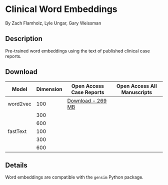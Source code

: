 # Clinical Word Embeddings

By Zach Flamholz, Lyle Ungar, Gary Weissman

## Description
Pre-trained word embeddings using the text of published clinical case reports.

## Download

| Model | Dimension | Open Access Case Reports | Open Access All Manuscripts |
| ---- | --------- | ------------------------- | -------------------------- |
| word2vec | 100 | [Download - 269 MB](https://upenn.box.com/s/6sqzqvcunar39324adgy8qncm7yam6hu) | |
|          | 300 | | |
|          | 600 | | |
| fastText | 100 | | |
|          | 300 | | |
|          | 600 | | |


## Details

Word embeddings are compatible with the `gensim` Python package.




